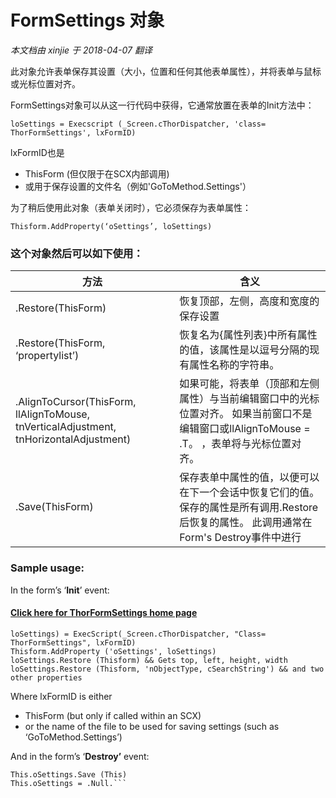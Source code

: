 ﻿FormSettings 对象
===
_本文档由 xinjie 于 2018-04-07 翻译_

此对象允许表单保存其设置（大小，位置和任何其他表单属性），并将表单与鼠标或光标位置对齐。

FormSettings对象可以从这一行代码中获得，它通常放置在表单的Init方法中：

```loSettings = Execscript (_Screen.cThorDispatcher, 'class= ThorFormSettings', lxFormID)```

lxFormID也是

*   ThisForm (但仅限于在SCX内部调用)
*   或用于保存设置的文件名（例如'GoToMethod.Settings'）

为了稍后使用此对象（表单关闭时），它必须保存为表单属性：

    Thisform.AddProperty(‘oSettings’, loSettings)


### 这个对象然后可以如下使用：

方法|含义
---|---
.Restore(ThisForm)|恢复顶部，左侧，高度和宽度的保存设置
.Restore(ThisForm, ‘propertylist’)|恢复名为{属性列表}中所有属性的值，该属性是以逗号分隔的现有属性名称的字符串。
.AlignToCursor(ThisForm, llAlignToMouse, tnVerticalAdjustment, tnHorizontalAdjustment)|如果可能，将表单（顶部和左侧属性）与当前编辑窗口中的光标位置对齐。 如果当前窗口不是编辑窗口或llAlignToMouse = .T。 ，表单将与光标位置对齐。
.Save(ThisForm)|保存表单中属性的值，以便可以在下一个会话中恢复它们的值。 保存的属性是所有调用.Restore后恢复的属性。 此调用通常在Form's Destroy事件中进行


### Sample usage:

In the form’s ‘**Init**’ event:

#### [Click here for ThorFormSettings home page](Thor_framework_formsettings.md)


    loSettings) = ExecScript(_Screen.cThorDispatcher, "Class= ThorFormSettings", lxFormID)
    Thisform.AddProperty ('oSettings', loSettings)
    loSettings.Restore (Thisform) && Gets top, left, height, width
    loSettings.Restore (Thisform, 'nObjectType, cSearchString') && and two other properties

Where lxFormID is either

*   ThisForm (but only if called within an SCX)
*   or the name of the file to be used for saving settings (such as ‘GoToMethod.Settings’)

And in the form’s ‘**Destroy’** event:

    This.oSettings.Save (This)
    This.oSettings = .Null.```
